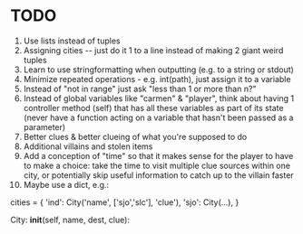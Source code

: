 TODO
====

1. Use lists instead of tuples
2. Assigning cities -- just do it 1 to a line instead of making 2 giant weird tuples
3. Learn to use stringformatting when outputting (e.g. to a string or stdout)
4. Minimize repeated operations - e.g. int(path), just assign it to a variable
5. Instead of "not in range" just ask "less than 1 or more than n?"
6. Instead of global variables like "carmen" & "player", think about having 1 controller method (self) that has all these variables as part of its state (never have a function acting on a variable that hasn't been passed as a parameter)
7. Better clues & better clueing of what you're supposed to do
8. Additional villains and stolen items
9. Add a conception of "time" so that it makes sense for the player to have to make a choice: take the time to visit multiple clue sources within one city, or potentially skip useful information to catch up to the villain faster
10. Maybe use a dict, e.g.:

cities = {
'ind': City('name', ['sjo','slc'], 'clue'),
'sjo': City(...),
}

City:
__init__(self, name, dest, clue):


